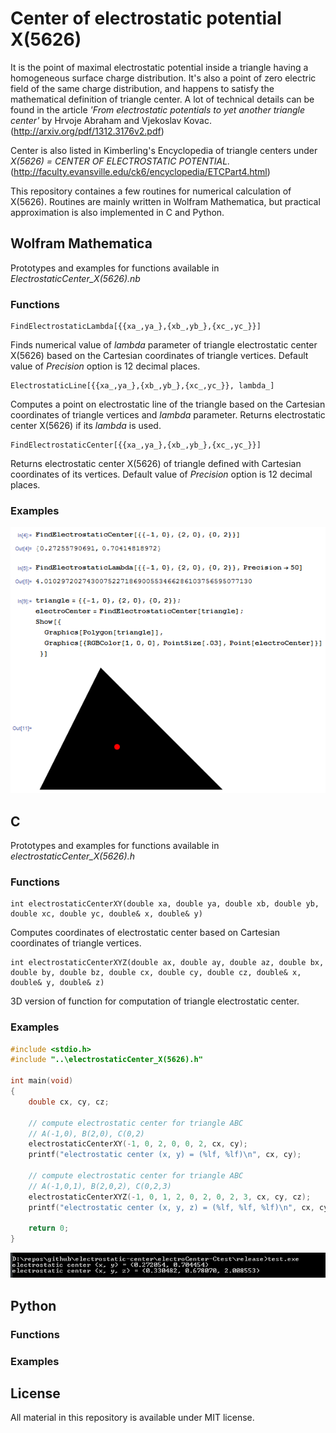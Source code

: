 Center of electrostatic potential X(5626)
=========================================

It is the point of maximal electrostatic potential inside a triangle having a homogeneous surface charge distribution. It's also a point of zero electric field of the same charge distribution, and happens to satisfy the mathematical definition of triangle center. A lot of technical details can be found in the article *'From electrostatic potentials to yet another triangle center'* by Hrvoje Abraham and Vjekoslav Kovac. (http://arxiv.org/pdf/1312.3176v2.pdf)

Center is also listed in Kimberling's Encyclopedia of triangle centers under *X(5626) = CENTER OF ELECTROSTATIC POTENTIAL.* (http://faculty.evansville.edu/ck6/encyclopedia/ETCPart4.html)

This repository containes a few routines for numerical calculation of X(5626). Routines are mainly written in Wolfram Mathematica, but practical approximation is also implemented in C and Python.

Wolfram Mathematica
-------------------

Prototypes and examples for functions available in *ElectrostaticCenter_X(5626).nb*

### Functions

```
FindElectrostaticLambda[{{xa_,ya_},{xb_,yb_},{xc_,yc_}}]
```

Finds numerical value of *lambda* parameter of triangle electrostatic center X(5626) based on the Cartesian coordinates of triangle vertices. Default value of *Precision* option is 12 decimal places.

```
ElectrostaticLine[{{xa_,ya_},{xb_,yb_},{xc_,yc_}}, lambda_]
```

Computes a point on electrostatic line of the triangle based on the Cartesian coordinates of triangle vertices and *lambda* parameter. Returns electrostatic center X(5626) if its *lambda* is used.

```
FindElectrostaticCenter[{{xa_,ya_},{xb_,yb_},{xc_,yc_}}]
```

Returns electrostatic center X(5626) of triangle defined with Cartesian coordinates of its vertices. Default value of *Precision* option is 12 decimal places.

### Examples

![alt tag](https://raw.githubusercontent.com/ahrvoje/electrostatic-center/master/ElectrostaticCenter_MathematicaExamples.png)

C
-

Prototypes and examples for functions available in *electrostaticCenter_X(5626).h*

### Functions

```
int electrostaticCenterXY(double xa, double ya, double xb, double yb, double xc, double yc, double& x, double& y)
```

Computes coordinates of electrostatic center based on Cartesian coordinates of triangle vertices.

```
int electrostaticCenterXYZ(double ax, double ay, double az, double bx, double by, double bz, double cx, double cy, double cz, double& x, double& y, double& z)

```

3D version of function for computation of triangle electrostatic center.

### Examples

```C
#include <stdio.h>
#include "..\electrostaticCenter_X(5626).h"

int main(void)
{
    double cx, cy, cz;

    // compute electrostatic center for triangle ABC
    // A(-1,0), B(2,0), C(0,2)
    electrostaticCenterXY(-1, 0, 2, 0, 0, 2, cx, cy);
    printf("electrostatic center (x, y) = (%lf, %lf)\n", cx, cy);

    // compute electrostatic center for triangle ABC
    // A(-1,0,1), B(2,0,2), C(0,2,3)
    electrostaticCenterXYZ(-1, 0, 1, 2, 0, 2, 0, 2, 3, cx, cy, cz);
    printf("electrostatic center (x, y, z) = (%lf, %lf, %lf)\n", cx, cy, cz);

    return 0;
}

```

![alt tag](https://raw.githubusercontent.com/ahrvoje/electrostatic-center/master/ElectrostaticCenter_CExamples.png)


Python
------

### Functions

### Examples

License
-------

All material in this repository is available under MIT license.
